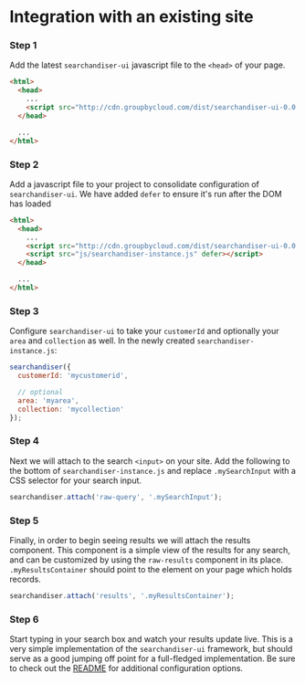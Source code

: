 # Integration with an existing site

### Step 1

Add the latest `searchandiser-ui` javascript file to the `<head>` of your page.

```html
<html>
  <head>
    ...
    <script src="http://cdn.groupbycloud.com/dist/searchandiser-ui-0.0.33.js"></script>
  </head>

  ...
</html>
```

### Step 2

Add a javascript file to your project to consolidate configuration of `searchandiser-ui`.
We have added `defer` to ensure it's run after the DOM has loaded

```html
<html>
  <head>
    ...
    <script src="http://cdn.groupbycloud.com/dist/searchandiser-ui-0.0.33.js"></script>
    <script src="js/searchandiser-instance.js" defer></script>
  </head>

  ...
</html>
```

### Step 3

Configure `searchandiser-ui` to take your `customerId` and optionally your
`area` and `collection` as well. In the newly created `searchandiser-instance.js`:

```js
searchandiser({
  customerId: 'mycustomerid',

  // optional
  area: 'myarea',
  collection: 'mycollection'
});
```

### Step 4

Next we will attach to the search `<input>` on your site. Add the following to
the bottom of `searchandiser-instance.js` and replace `.mySearchInput` with a
CSS selector for your search input.

```js
searchandiser.attach('raw-query', '.mySearchInput');
```

### Step 5

Finally, in order to begin seeing results we will attach the results component.
This component is a simple view of the results for any search, and can be
customized by using the `raw-results` component in its place. `.myResultsContainer`
should point to the element on your page which holds records.

```js
searchandiser.attach('results', '.myResultsContainer');
```

### Step 6

Start typing in your search box and watch your results update live. This is a
very simple implementation of the `searchandiser-ui` framework, but should serve
as a good jumping off point for a full-fledged implementation. Be sure to check
out the [README](../README.md) for additional configuration options.
